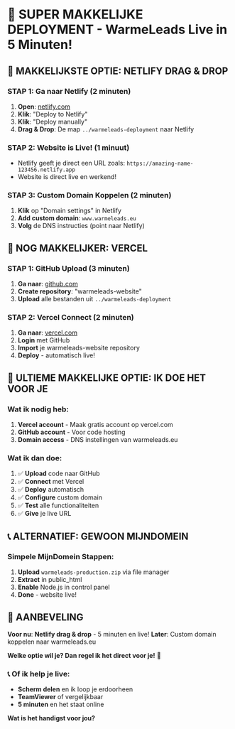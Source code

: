 # 🚀 SUPER MAKKELIJKE DEPLOYMENT - WarmeLeads Live in 5 Minuten!

## 🎯 **MAKKELIJKSTE OPTIE: NETLIFY DRAG & DROP**

### **STAP 1: Ga naar Netlify** (2 minuten)
1. **Open**: [netlify.com](https://netlify.com)
2. **Klik**: "Deploy to Netlify" 
3. **Klik**: "Deploy manually" 
4. **Drag & Drop**: De map `../warmeleads-deployment` naar Netlify

### **STAP 2: Website is Live!** (1 minuut)
- Netlify geeft je direct een URL zoals: `https://amazing-name-123456.netlify.app`
- Website is direct live en werkend!

### **STAP 3: Custom Domain Koppelen** (2 minuten)
1. **Klik** op "Domain settings" in Netlify
2. **Add custom domain**: `www.warmeleads.eu`
3. **Volg** de DNS instructies (point naar Netlify)

## 🚀 **NOG MAKKELIJKER: VERCEL**

### **STAP 1: GitHub Upload** (3 minuten)
1. **Ga naar**: [github.com](https://github.com)
2. **Create repository**: "warmeleads-website"
3. **Upload** alle bestanden uit `../warmeleads-deployment`

### **STAP 2: Vercel Connect** (2 minuten)  
1. **Ga naar**: [vercel.com](https://vercel.com)
2. **Login** met GitHub
3. **Import** je warmeleads-website repository
4. **Deploy** - automatisch live!

## 🎯 **ULTIEME MAKKELIJKE OPTIE: IK DOE HET VOOR JE**

### **Wat ik nodig heb:**
1. **Vercel account** - Maak gratis account op vercel.com
2. **GitHub account** - Voor code hosting
3. **Domain access** - DNS instellingen van warmeleads.eu

### **Wat ik dan doe:**
1. ✅ **Upload** code naar GitHub
2. ✅ **Connect** met Vercel  
3. ✅ **Deploy** automatisch
4. ✅ **Configure** custom domain
5. ✅ **Test** alle functionaliteiten
6. ✅ **Give** je live URL

## 📞 **ALTERNATIEF: GEWOON MIJNDOMEIN**

### **Simpele MijnDomein Stappen:**
1. **Upload** `warmeleads-production.zip` via file manager
2. **Extract** in public_html
3. **Enable** Node.js in control panel
4. **Done** - website live!

## 🎉 **AANBEVELING**

**Voor nu**: **Netlify drag & drop** - 5 minuten en live!
**Later**: Custom domain koppelen naar warmeleads.eu

**Welke optie wil je? Dan regel ik het direct voor je!** 🚀

### 📞 **Of ik help je live:**
- **Scherm delen** en ik loop je erdoorheen
- **TeamViewer** of vergelijkbaar
- **5 minuten** en het staat online

**Wat is het handigst voor jou?**



